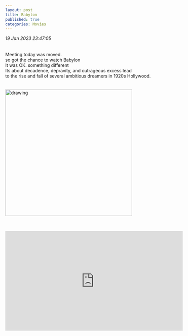 ```yaml
---
layout: post
title: Babylon
published: true
categories: Movies
---
```

_19 Jan 2023 23:47:05_
<br>
<br>
<br>
Meeting today was moved.
<br>
so got the chance to watch Babylon
<br>
It was OK. something different
<br>
Its about decadence, depravity, and outrageous excess lead 
<br>
to the rise and fall of several ambitious dreamers in 1920s Hollywood.
<br>
<br>
<br>
<img src="https://drive.google.com/uc?export=view&id=1y-DG4Sosha5L3Fp6infg-IUjNMdjKHQV" alt="drawing" width="400"/>
<br>
<br>
<br>
<iframe width="560" height="315"
src="https://www.youtube.com/embed/5muQK7CuFtY"
frameborder="0"
allow="accelerometer; autoplay; encrypted-media; gyroscope; picture-in-picture"
allowfullscreen></iframe>
